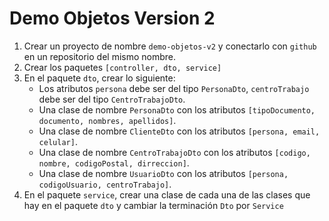 # Demo Objetos Version 2
1. Crear un proyecto de nombre `demo-objetos-v2` y conectarlo con `github` en un repositorio del mismo nombre.
2. Crear los paquetes `[controller, dto, service]`
3. En el paquete `dto`, crear lo siguiente:
    * Los atributos `persona` debe ser del tipo `PersonaDto`, `centroTrabajo` debe ser del tipo `CentroTrabajoDto`.
    * Una clase de nombre `PersonaDto` con los atributos `[tipoDocumento, documento, nombres, apellidos]`.
    * Una clase de nombre `ClienteDto` con los atributos `[persona, email, celular]`.
    * Una clase de nombre `CentroTrabajoDto` con los atributos `[codigo, nombre, codigoPostal, dirreccion]`.
    * Una clase de nombre `UsuarioDto` con los atributos `[persona, codigoUsuario, centroTrabajo]`.
4. En el paquete `service`, crear una clase de cada una de las clases que hay en el paquete `dto` y cambiar la terminación `Dto` por `Service`
